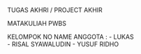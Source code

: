 TUGAS AKHRI / PROJECT AKHIR

MATAKULIAH PWBS

KELOMPOK NO NAME
ANGGOTA :   - LUKAS             
            - RISAL SYAWALUDIN
            - YUSUF RIDHO

